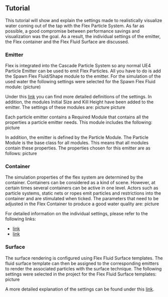 ## Tutorial

This tutorial will show and explain the settings made to realistically visualize water coming out of the tap with the Flex Particle System. As far as possible, a good compromise between performance savings and visualization was the goal. As a result, the individual settings of the emitter, the Flex container and the Flex Fluid Surface are discussed.

### Emitter

Flex is integrated into the Cascade Particle System so any normal UE4 Particle Emitter can be used to emit Flex Particles. All you have to do is add the Spawn Flex Fluid/Shape module to the emitter. For the simulation of the used water the following settings were selected for the Spawn Flex Fluid module: 
(picture)

Under this [link](http://docs.nvidia.com/gameworks/content/artisttools/Flex/FLEXUe4_Particles.html#particle-emitter) you can find more detailed definitions of the settings. In addition, the modules Initial Size and Kill Height have been added to the emitter. The settings of these modules are:
picture
picture

Each particle emitter contains a Required Module that contains all the properties a particle emitter needs. This module includes the following:
picture

In addition, the emitter is defined by the Particle Module. The Particle Module is the base class for all modules. This means that all modules contain these properties. The properties chosen for this emitter are as follows:
picture

### Container

The simulation properties of the flex system are determined by the container. Containers can be considered as a kind of scene. However, at certain times several containers can be active in one level. Actors such as particle systems, static nets or ropes emit particles and restrictions into the container and are stimulated when ticked. The parameters that need to be adjusted in the Flex Container to produce a good water quality are:
picture

For detailed information on the individual settings, please refer to the following links:
* [link](http://docs.nvidia.com/gameworks/content/artisttools/Flex/FLEXUe4_Containers.html)
* [link](http://docs.nvidia.com/gameworks/content/artisttools/Flex/FLEXUe4_FluidSurfaceRendering.html#container)

### Surface 

The surface rendering is configured using Flex Fluid Surface templates. The fluid surface template can then be assigned to the corresponding emitters to render the associated particles with the surface technique. The following settings were selected in the project for the Flex Fluid Surface templates:
picture

A more detailed explanation of the settings can be found under this [link](http://docs.nvidia.com/gameworks/content/artisttools/Flex/FLEXUe4_FluidSurfaceRendering.html#creating-a-flex-fluid-surface).


